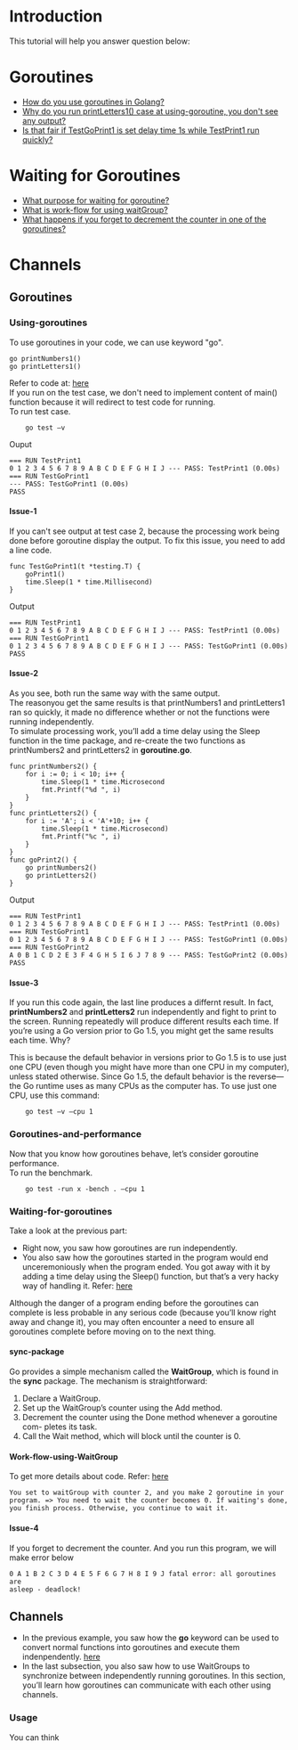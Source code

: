 # Introduction
This tutorial will help you answer question below:

# Goroutines
* [How do you use goroutines in Golang?](#Goroutines)
* [Why do you run printLetters1() case at using-goroutine, you don't see any output?](#Issue-1)
* [Is that fair if TestGoPrint1 is set delay time 1s while TestPrint1 run quickly?](#Issue-2)
# Waiting for Goroutines
* [What purpose for waiting for goroutine?](#Waiting-for-goroutines)
* [What is work-flow for using waitGroup?](#Work-flow-using-WaitGroup)
* [What happens if you forget to decrement the counter in one of the goroutines?](#Issue-4)
# Channels


## Goroutines
### Using-goroutines
To use goroutines in your code, we can use keyword "go".
```
go printNumbers1()
go printLetters1()
```
Refer to code at: [here](https://github.com/huavanthong/MasterGolang/tree/feature/chapter9/01_GettingStarted/book-go-web-application/Chapter_9_Leveraging_Go_Concurrency/9.2.1_Demonstrating_goroutines)  
If you run on the test case, we don't need to implement content of main() function because it will redirect to test code for running.  
To run test case. 
```
    go test –v
```
Ouput
```
=== RUN TestPrint1
0 1 2 3 4 5 6 7 8 9 A B C D E F G H I J --- PASS: TestPrint1 (0.00s)
=== RUN TestGoPrint1
--- PASS: TestGoPrint1 (0.00s)
PASS
```
#### Issue-1
If you can't see output at test case 2, because the processing work being done before goroutine display the output. 
To fix this issue, you need to add a line code.
```
func TestGoPrint1(t *testing.T) {
    goPrint1()
    time.Sleep(1 * time.Millisecond)
}
```
Output
```
=== RUN TestPrint1
0 1 2 3 4 5 6 7 8 9 A B C D E F G H I J --- PASS: TestPrint1 (0.00s)
=== RUN TestGoPrint1
0 1 2 3 4 5 6 7 8 9 A B C D E F G H I J --- PASS: TestGoPrint1 (0.00s)
PASS
```
#### Issue-2
As you see, both run the same  way with the same output.  
The reasonyou get the same results is that printNumbers1 and printLetters1 ran so quickly, it made no difference whether or not the functions were running independently.  
To simulate processing work, you’ll add a time delay using the Sleep function in the time package, and re-create the two functions as printNumbers2 and printLetters2 in **goroutine.go**.
```
func printNumbers2() {
    for i := 0; i < 10; i++ {
        time.Sleep(1 * time.Microsecond
        fmt.Printf("%d ", i)
    }
}
func printLetters2() {
    for i := 'A'; i < 'A'+10; i++ {
        time.Sleep(1 * time.Microsecond)
        fmt.Printf("%c ", i)
    }
}
func goPrint2() {
    go printNumbers2()
    go printLetters2()
}
```
Output
```
=== RUN TestPrint1
0 1 2 3 4 5 6 7 8 9 A B C D E F G H I J --- PASS: TestPrint1 (0.00s)
=== RUN TestGoPrint1
0 1 2 3 4 5 6 7 8 9 A B C D E F G H I J --- PASS: TestGoPrint1 (0.00s)
=== RUN TestGoPrint2
A 0 B 1 C D 2 E 3 F 4 G H 5 I 6 J 7 8 9 --- PASS: TestGoPrint2 (0.00s)
PASS
```
#### Issue-3
If you run this code again, the last line produces a differnt result. In fact, **printNumbers2** and **printLetters2** run independently and fight to print to the screen. Running repeatedly will produce different results each time. If you’re using a Go version prior to Go 1.5, you might get the same results each time. Why?  

This is because the default behavior in versions prior to Go 1.5 is to use just one CPU (even though you might have more than one CPU in my computer), unless stated otherwise. Since Go 1.5, the default behavior is the reverse—the Go runtime uses as many CPUs as the computer has. To use just one CPU, use this command:
```
    go test –v –cpu 1
```

### Goroutines-and-performance
Now that you know how goroutines behave, let’s consider goroutine performance.  
To run the benchmark.
```
    go test -run x -bench . –cpu 1
```


### Waiting-for-goroutines
Take a look at the previous part:
* Right now, you saw how goroutines are run independently.
* You also saw how the goroutines started in the program would end unceremoniously when the program ended. You got away with it by adding a time delay using the Sleep() function,
but that’s a very hacky way of handling it. Refer: [here](#Issue-1)  

Although the danger of a program ending before the goroutines can complete is less probable in any serious code (because you’ll know right away and change it), you may often encounter a need to ensure all goroutines complete before moving on to the next thing.
#### sync-package
Go provides a simple mechanism called the **WaitGroup**, which is found in the **sync** package. The mechanism is straightforward:
1. Declare a WaitGroup.
2. Set up the WaitGroup’s counter using the Add method.
3. Decrement the counter using the Done method whenever a goroutine com-
pletes its task.
4. Call the Wait method, which will block until the counter is 0.
#### Work-flow-using-WaitGroup
To get more details about code. Refer: [here](https://github.com/huavanthong/MasterGolang/blob/feature/chapter9/01_GettingStarted/book-go-web-application/Chapter_9_Leveraging_Go_Concurrency/9.2.3_Waiting_for_goroutine/waiting.go)
```
You set to waitGroup with counter 2, and you make 2 goroutine in your program. => You need to wait the counter becomes 0. If waiting's done, you finish process. Otherwise, you continue to wait it.
```
#### Issue-4
If you forget to decrement the counter. And you run this program, we will make error below
```
0 A 1 B 2 C 3 D 4 E 5 F 6 G 7 H 8 I 9 J fatal error: all goroutines are
asleep - deadlock!
```
## Channels
* In the previous example, you saw how the **go** keyword can be used to convert normal functions into goroutines and execute them indenpendently. [here](#Using-goroutines)
* In the last subsection, you also saw how to use WaitGroups to synchronize between independently running goroutines.
In this section, you’ll learn how goroutines can communicate with each other using channels.
### Usage
You can think 


